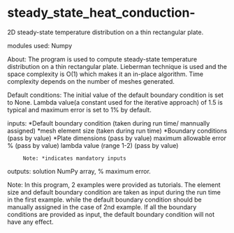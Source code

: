 # steady_state_heat_conduction-

2D steady-state temperature distribution on a thin rectangular plate.

modules used:
        Numpy

About: 
        The program is used to compute steady-state temperature distribution on a thin rectangular plate.
        Lieberman technique is used and the space complexity is O(1) which makes it an in-place algorithm.
        Time complexity depends on the number of meshes generated.
        
Default conditions:
        The initial value of the default boundary condition is set to None.
        Lambda value(a constant used for the iterative approach) of 1.5 is typical and maximum error is set to 1% by default.
        
inputs: *Default boundary condition (taken during run time/ mannually assigned)
        *mesh element size (taken during run time)
        *Boundary conditions (pass by value)
        *Plate dimensions (pass by value)
         maximum allowable error % (pass by value)
         lambda value (range 1-2) (pass by value)
         
         Note: *indicates mandatory inputs
         
outputs: solution NumPy array, % maximum error.

Note: In this program, 2 examples were provided as tutorials.
      The element size and default boundary condition are taken as input during the run time in the first example.
      while the default boundary condition should be manually assigned in the case of 2nd example.
      If all the boundary conditions are provided as input, the default boundary condition will not have any effect.
